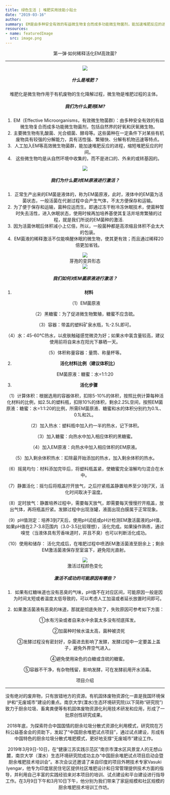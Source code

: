 ```yaml
---
title: 绿色生活 | 堆肥实用技能小贴士
date: "2019-03-16"
author: 
summary: EM是由多种安全有效的有益微生物复合而成多功能微生物菌剂，能加速堆肥反应的进程，缩短堆肥反应的时间。在使用前，需要对原液进行稀释激活。
resources: 
- name: featuredImage
  src: image.png
---
```


<center>第一弹·如何稀释活化EM高效菌?<center>

------

<img src="/images/6700.png"/>

##### 什么是堆肥？

 堆肥化是微生物作用于有机废物的生化降解过程，微生物是堆肥过程的主体。

##### 我们为什么要用EM?

1. EM（Effective Microorganisms，有效微生物菌群）：由多种安全有效的有益微生物复合而成多功能微生物菌剂，包括自然界的好氧和厌氧微生物。
2. 主要微生物有乳酸菌、光合细菌、酵母等。这些菌种在一定条件下对某些有机废物具有较强的分解能力，具有活性强、繁殖快、分解有机物迅速等特点。
3. 人工加入EM等高效微生物菌群，能加速堆肥反应的进程，缩短堆肥反应的时间。
4. 这些微生物均是从自然环境中收集的，而不是进口的、外来的或转基因的。

<img src="/images/6701.png"/>

##### 我们为什么要对EM原液进行激活？

1. 正常生产出来的EM菌是液体的，称为EM菌原液，此时，液体中的EM菌为活菌状态，一般活菌在代谢过程中会产生气体，不太方便保存和运输。
2. 为了便于保存和运输，菌种应运而生。即通过冻干粉冷冻休眠技术，使菌种暂时失去活性，进入休眠状态，使用时候再加培养基使其复活并培育繁殖的过程，就是我们所说的EM菌种的激活.
3. 因为活菌休眠后体积减小上亿倍，所以，一般菌种都是高浓缩且体积不会太大的包装。
4. EM菌液的稀释激活不仅能唤醒休眠的微生物，使其更有效；而且通过稀释20倍更加省钱。

<img src="/images/6702.png"/>

<center>芽孢的变异形态<center>

<img src="/images/6703.png"/>

##### 我们如何对EM菌原液进行激活？

1. **材料**

（1）EM菌原液

（2）黑糖蜜：为了促进微生物繁殖，糖蜜不应含硫。

（3）容器：带盖的塑料矿泉水瓶，1L-2.5L即可。

（4）水：45-60℃热水，以皮肤触碰感觉微烫为好；如果水中氯含量较高，建议使用前将自来水在阳光下暴晒一天。

（5）体积称量容器：量筒、称量杯等。

2. **活化材料比例（建议体积比）**

EM菌原液：糖蜜：水=1:1:20

3. **活化步骤**

（1）计算体积：根据选用的容器体积，扣除5-10%的体积，按照比例计算每种活化材料的比例，如2.5L的塑料瓶，扣除10%的体积，剩余2.25L空间，按照EM菌原液：糖蜜：水=1:1:20的比例，所需EM菌原液、糖蜜和水的体积分别约为0.1L、0.1L和2L。

（2）加入热水：塑料瓶中加入约一半的热水，记下体积。

（3）加入糖蜜：向热水中加入相应体积的黑糖蜜。

（4）加入EM原液：向热水中加入相应体积的EM原液。

（5）加入剩余体积热水：扣除最开始添加的热水，加入剩余体积的热水。

（6）摇晃均匀：材料添加完毕后，将塑料瓶盖紧，使糖蜜完全溶解均匀混合在水中。

（7）静置活化：摇匀后将瓶盖拧开放气，之后拧紧瓶盖静置培养至少3到7天，活化时间取决于温度。

（8）定时放气：静置培养过程中，需要每天放气，即需要每天慢慢拧开瓶盖，放出气体，再将瓶盖拧紧。发酵过程中出现涨罐，液面出现白膜属于正常现象。

（9）pH值测定：培养3到7天后，使用pH试纸或pH计检测EM激活菌液的pH值，如果pH值在2.7-3.8范围内（3.0-3.5比较理想），活化完成。如果操作熟练，通过嗅觉（当液体具有芳香味道时，并且不臭）也可以判断活化成功。

（10）使用和储存： 活化完成后，在堆肥过程中喷洒EM激活菌液至厨余上；剩余EM激活菌液保存至室温下，避免阳光直射。

<img src="/images/6704.png"/>

<center>激活过程颜色变化<center>

##### 激活不成功的可能原因有哪些？

1. 如果有红糖味道也没有恶臭的气味，pH值不在对应区间，可能原因一般是因为时间太短或者温度太低导致的，可以考虑人工加温或者延长放置时间即可。

2. 如果激活菌液有恶臭的味道，那就是彻底失败了，失败原因可参考如下方面：

   ①水有污染或者自来水中余氯太多没有彻底挥发。

   ②加菌种时候水温太高，菌种被烫死

   ③发酵过程没有密封好，杂菌进去影响了发酵，发酵过程中一定要盖上盖子，避免外界空气进入。

   ④避免使用染色的白糖或含硫的糖蜜。

   ⑤容器不干净，有杂物残留，影响发酵，可在发酵前用开水消毒。



<center>项目介绍<center>

------

没有绝对的废弃物，只有放错地方的资源。有机固体废物资源化一直是我国环境保护和“无废城市”建设的重点。南京大学(溧水)生态环境研究院(以下简称“研究院”)致力于厨余垃圾、畜禽粪便等有机固体废物资源化利用技术研发和应用，形成了一批原创性研究成果。

2018年底，为探索符合中国国情的厨余垃圾分散式资源化利用模式，研究院在万科公益基金会的资助下，发起了“中国厨余堆肥试点项目”，通过试点建设，形成有中国特色的厨余垃圾分散式堆肥模式，更好地支撑“无废城市”建设工作。

2019年3月9日-10日，在“健康江苏实践示范区”南京市溧水区风景宜人的无想山麓，南京大学（溧水）生态环境研究院成功主办“中国厨余堆肥试点项目启动会暨厨余堆肥技术培训会”。本次会议还邀请了来自印度的项目外聘技术专家Vasuki Iyengar，他专为印度居民住宅区提供社区堆肥设计和日常管理提供技术方面的指导，并利用自己丰富的实践经验来对本项目的培训、试点建设和平台建设进行指导工作。在3月9日下午和3月10日下午，他分别为我们带来了家庭规模和社区规模的厨余堆肥技术培训工作坊。
